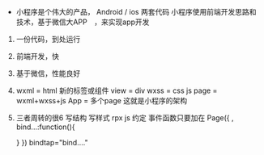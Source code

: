 - 小程序是个伟大的产品，
Android / ios 两套代码
小程序使用前端开发思路和技术，基于微信大APP　，来实现app开发
1. 一份代码，到处运行
2. 前端开发，快
3. 基于微信，性能良好

1. wxml = html
 新的标签或组件 view = div
  wxss = css
  js 
  page = wxml+wxss+js
  App = 多个page
  这就是小程序的架构 
2. 三者周转的很6
写结构
写样式 rpx
js 约定 事件函数只要加在
Page({
    ,
    bind...:function(){

    }
})
bindtap="bind...."